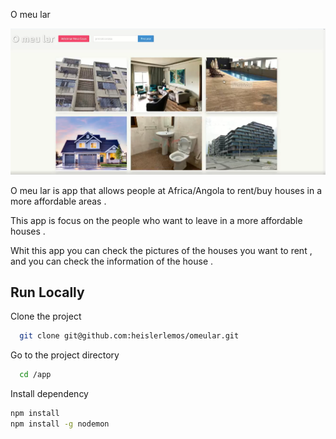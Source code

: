 O meu lar

![lar](/assets/img/2024-11-07_15-57.png)


O meu lar is  app that allows people at Africa/Angola to rent/buy houses in a more affordable areas .

This app is focus  on the people who want to leave in a more affordable houses  .

Whit this app  you can check the pictures of the houses you want to rent , and you can check the information of the house .


## Run Locally

Clone the project

```bash
  git clone git@github.com:heislerlemos/omeular.git
```

Go to the project directory

```bash
  cd /app
```

Install dependency

```bash
npm install
npm install -g nodemon
```


